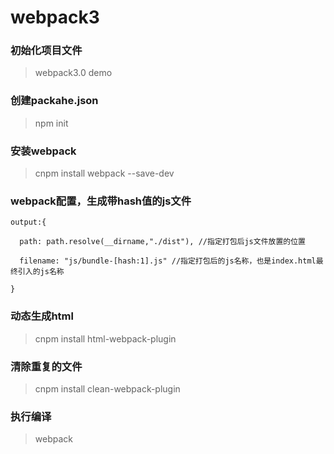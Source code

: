 # webpack3

### 初始化项目文件
>webpack3.0 demo
   
### 创建packahe.json     
>npm init 

### 安装webpack
>cnpm install webpack --save-dev  

### webpack配置，生成带hash值的js文件
`output:{`

`  path: path.resolve(__dirname,"./dist"), //指定打包后js文件放置的位置`

`  filename: "js/bundle-[hash:1].js" //指定打包后的js名称，也是index.html最终引入的js名称`

`}`

### 动态生成html
>cnpm install html-webpack-plugin

### 清除重复的文件
>cnpm install clean-webpack-plugin

### 执行编译
>webpack


    
